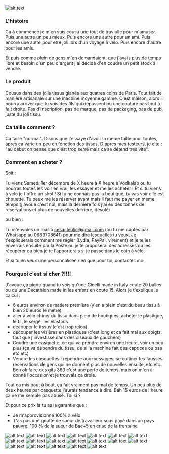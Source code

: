 
![alt text](https://media.giphy.com/media/cUzLLhnBUUTdPOV9Iz/giphy.gif "Toutes les gapettes")

### L'histoire

Ca à commencé je m'en suis cousu une tout de traviolle pour m'amuser.
Puis une autre un peu mieux.
Puis encore une autre pour un ami.
Puis encore une autre pour etre joli lors d'un voyage à vélo.
Puis encore d'autre pour les amis.

Et puis comme plein de gens m'en demandaient, que j'avais plus de temps libre et besoin d'un peu d'argent j'ai décidé d'en coudre un petit stock à vendre.

### Le produit

Cousus dans des jolis tissus glanés aux quatres coins de Paris.
Tout fait de manière artisanale sur une machine moyenne gamme.
C'est maison, alors il pourra arriver que tu vois des fils qui dépassent ou une couture pas tout à fait droite.
Pas d'inscription, pas de marque, pas de packaging, pas de pub, juste du joli tissu.

### Ca taille comment ?

Ca taille "normal". Disons que j'essaye d'avoir la meme taille pour toutes, apres ca varie un peu en fonction des tissus. D'apres mes testeurs, je cite : "au début on pense que c'est trop serré mais ca se détend tres vite".

### Comment en acheter ?

Soit :

Tu viens Samedi 1er décembre de X heure à X heure à Vodkalab ou tu pourras toutes les voir en vrai, les essayer et me les acheter ! Et si tu viens à vélo je t'offre un shot ! Si tu ne connais pas la boutique, tu vas voir elle est chouette.
Tu peux me les réserver avant mais il faut me payer en meme temps (j'avoue c'est nul, mais la derniere fois j'ai eu des tonnes de reservations et plus de nouvelles derriere, désolé)

ou bien :

Tu m'envoies un mail à cesar.leblic@gmail.com (ou tu me captes par Whatsapp au 0689708641) pour me dire lesquelles tu veux.
Je t'expliquerais comment me régler (Lydia, PayPal, virement) et je te les enverrais ensuite par la Poste ou je te proposerai des adresses ou les récupérer ou bien je te l'apporterais si je passe dans le coin à vélo.

Et si tu en veux une personnalisée rien que pour toi, contactes moi.

### Pourquoi c'est si cher ?!!!!

J'avoue ça pique quand tu vois qu'une Cinelli made in Italy coute 20 balles ou qu'une Decathlon made in les enfers en coute 15. Alors je t'explique le calcul :
- 6 euros environ de matiere première (y'en a plein c'est du beau tissu à bien 20 euros le metre)
- aller à vélo chiner du tissu dans plein de boutiques, acheter le plastique, le fil, le sergé, les élastocs
- découper le tissus (c'est trop relou)
- découper les visières en plastiques (c'est long et ca fait mal aux doigts, faut que j'investisse dans des ciseaux de gauchers)
- Coudre une casquette, ce qui va prendre environ une heure, voir un peu plus (ça va dépendre du tissu, de si la machine fait des caprices ou pas etc etc)
- Vendre les casquettes : répondre aux messages, se coltiner les fausses réservations de gens qui ne donnent plus de nouvelles ensuite, etc etc. Bon ok faire des gifs 360 c'est une perte de temps, mais on m'en à donné l'occasion et je trouvais ça drole.

Tout ca mis bout à bout, ça fait vraiment pas mal de temps. Un peu plus de deux heures par casquette j'aurais tendance à dire. Bah 15 euros de l'heure ça ne me semble pas abusé. Toi si ?

Et pour ce prix là tu as la garantie que :
- Je m'approvisionne 100% à vélo
- T'as pas une goutte de sueur de travailleur sous payé dans un pays pauvre. 100 % de la sueur de Bac+5 en crise de la trentaine

![alt text](https://media.giphy.com/media/j0P1QwJ3uvETzw2pAn/giphy.gif "Gapette Wifi Jap")
![alt text](https://media.giphy.com/media/fLpOhuwMVnGqeRAKyk/giphy.gif "Gapette Wax Rose")
![alt text](https://media.giphy.com/media/1inVjsGabWApvXDupk/giphy.gif "Gapette Wax Paillettes RGB")
![alt text](https://media.giphy.com/media/3JsmJtPIkPmUlRfh11/giphy.gif "Gapette Wax Paillettes Rouge / Violet")
![alt text](https://media.giphy.com/media/uANt0MLjG7t0hEjaUn/giphy.gif "Gapette Wax Paillettes Rouge / Dorée")
![alt text](https://media.giphy.com/media/54ZTjbZo62EFK6X9KA/giphy.gif "Gapette Wax Paillettes Rose / Dorée")
![alt text](https://media.giphy.com/media/82wOlGXTrPGcQeMGLf/giphy.gif "Gapette Nuages Dorés Jap")
![alt text](https://media.giphy.com/media/yvXBdjdOfRT1SI9V9l/giphy.gif "Gapette Java")
![alt text](https://media.giphy.com/media/3rXpogy26dH0bn1lt1/giphy.gif "Gapette Jap Multicolor")
![alt text](https://media.giphy.com/media/edOS0HYHK2cXw7zLyE/giphy.gif "Gapette Geo Jap")
![alt text](https://media.giphy.com/media/28cR4SkNjMTdNX1mux/giphy.gif "Gapette Fleurs Jap Rouge")
![alt text](https://media.giphy.com/media/Kyz9udUpoyrPvdu0SG/giphy.gif "Gapette Fleurs Jap Rayées")
![alt text](https://media.giphy.com/media/9AInVHJnTKyPhCiWPu/giphy.gif "Gapette Fleurs Jap dorée")
![alt text](https://media.giphy.com/media/55gLAck0dWhUFaI30R/giphy.gif "Gapette fleurs jap bleue")
![alt text](https://media.giphy.com/media/fV8lOvlaXomR0uEZoj/giphy.gif "Gapette Dragon")
![alt text](https://media.giphy.com/media/fV2tfbTNqIWK9JEYlZ/giphy.gif "Gapette Daruma")
![alt text](https://media.giphy.com/media/1wq8RLUzVZF8I5wtBf/giphy.gif "Gapette Bleu Blanc Rouge")
![alt text](https://media.giphy.com/media/Bp5mln7hHuYRIveHhJ/giphy.gif "Gapette Chats")
![alt text](https://media.giphy.com/media/pGjcTN6y0mgwj8Sgok/giphy.gif "Gapette Cerisiers japonais dorés")
